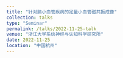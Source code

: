 ```yaml
---
title: "针对脑小血管疾病的定量小血管磁共振成像"
collection: talks
type: "Seminar"
permalink: /talks/2022-11-25-talk
venue: "浙江大学系统神经与认知科学研究所"
date: 2022-11-25
location: "中国杭州"
---
```


